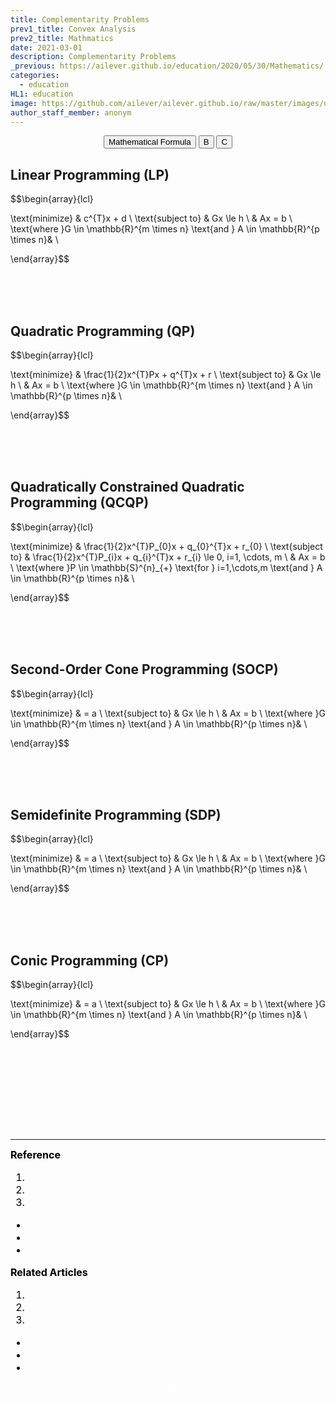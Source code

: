 ```yaml
---
title: Complementarity Problems
prev1_title: Convex Analysis
prev2_title: Mathmatics
date: 2021-03-01
description: Complementarity Problems
_previous: https://ailever.github.io/education/2020/05/30/Mathematics/
categories:
  - education
HL1: education
image: https://github.com/ailever/ailever.github.io/raw/master/images/unsplash/gray_Mathematics.png
author_staff_member: anonym
---
```


<!-- file name code
2021-03-01-_MATH-[]-en-[].md
-->

<!-- Top Block -->
<div align="center" class="top_btn_box">
  <button class="top_btn" type="button" onclick="location.href='https://en.wikipedia.org/wiki/Help:Displaying_a_formula'">Mathematical Formula</button>
  <button class="top_btn" type="button" onclick="location.href='#'">B</button>
  <button class="top_btn" type="button" onclick="location.href='#'">C</button>
</div>
<!-- Top Block -->

## Linear Programming (LP)
<div class="math-box">
$$\begin{array}{lcl}

\text{minimize} & c^{T}x + d \\
\text{subject to} & Gx \le h \\ 
                  & Ax = b \\ 
\text{where }G \in \mathbb{R}^{m \times n} \text{and } A \in \mathbb{R}^{p \times n}&  \\ 

\end{array}$$
</div>

<br><br><br>
## Quadratic Programming (QP)
<div class="math-box">
$$\begin{array}{lcl}

\text{minimize} & \frac{1}{2}x^{T}Px + q^{T}x + r \\
\text{subject to} & Gx \le h \\ 
                  & Ax = b \\ 
\text{where }G \in \mathbb{R}^{m \times n} \text{and } A \in \mathbb{R}^{p \times n}&  \\ 

\end{array}$$
</div>

<br><br><br>
## Quadratically Constrained Quadratic Programming (QCQP)
<div class="math-box">
$$\begin{array}{lcl}

\text{minimize} & \frac{1}{2}x^{T}P_{0}x + q_{0}^{T}x + r_{0} \\
\text{subject to} & \frac{1}{2}x^{T}P_{i}x + q_{i}^{T}x + r_{i} \le 0, i=1, \cdots, m \\ 
                  & Ax = b \\ 
\text{where }P \in \mathbb{S}^{n}_{+} \text{for } i=1,\cdots,m \text{and } A \in \mathbb{R}^{p \times n}&  \\ 

\end{array}$$
</div>

<br><br><br>
## Second-Order Cone Programming (SOCP)
<div class="math-box">
$$\begin{array}{lcl}

\text{minimize} & = a \\
\text{subject to} & Gx \le h \\ 
                  & Ax = b \\ 
\text{where }G \in \mathbb{R}^{m \times n} \text{and } A \in \mathbb{R}^{p \times n}&  \\ 

\end{array}$$
</div>

<br><br><br>
## Semidefinite Programming (SDP)
<div class="math-box">
$$\begin{array}{lcl}

\text{minimize} & = a \\
\text{subject to} & Gx \le h \\ 
                  & Ax = b \\ 
\text{where }G \in \mathbb{R}^{m \times n} \text{and } A \in \mathbb{R}^{p \times n}&  \\ 

\end{array}$$
</div>

<br><br><br>
## Conic Programming (CP)
<div class="math-box">
$$\begin{array}{lcl}

\text{minimize} & = a \\
\text{subject to} & Gx \le h \\ 
                  & Ax = b \\ 
\text{where }G \in \mathbb{R}^{m \times n} \text{and } A \in \mathbb{R}^{p \times n}&  \\ 

\end{array}$$
</div>


<!-- Content Block -->
<div align="left" style="font-size:medium;font-weight:normal;color:black;background-color:unset;">　<br><br></div>
<div align="left" style="font-size:medium;font-weight:normal;color:black;background-color:unset;">　<br><br></div>
<div align="left" style="font-size:medium;font-weight:normal;color:black;background-color:unset;">　<br><br></div>
<!-- Content Block -->

---

<!-- Reference Block -->
<div align="left" style="font-size:medium;font-weight:normal;color:black;background-color:unset;">
<b id='REF'>Reference</b>
<ol>
  <li><a href="#"></a></li>
  <li><a href="#"></a></li>
  <li><a href="#"></a></li>
</ol>
<ul>
  <li><a href="#"></a></li>
  <li><a href="#"></a></li>
  <li><a href="#"></a></li>
</ul>
</div>
<!-- Reference Block -->

<!-- Article Block -->
<div align="left" style="font-size:medium;font-weight:normal;color:black;background-color:unset;">
<b id='ART'>Related Articles</b>
<ol>
  <li><a href="#"></a></li>
  <li><a href="#"></a></li>
  <li><a href="#"></a></li>
</ol>
<ul>
  <li><a href="#"></a></li>
  <li><a href="#"></a></li>
  <li><a href="#"></a></li>
</ul>  
</div>
<!-- Article Block -->

<!-- Bottom Block -->
<div align="center" class="bottom_btn_box">
  <span class="bottom_btn"><a href="https://github.com/ailever/ailever.github.io/blob/master/_posts/education/2021-03-01-_MATH-ca-en-complementarity-problems.md" target="_blank" style="color:white">Edit</a></span>
</div>
<!-- Bottom Block -->

<!-- Notice
# Mathematical Expression
- outline : $  $
- inline  : $$  $$

# Default Div Tag
- align : left, right, center
- font-size : xx-small, x-small, small, medium, large, x-large, xx-large
- font-weight : normal, bold
- color : red, orange, yellow, green, cyan, blue, purple, pink, white, gray, brown
- background-color : red, orange, yellow, green, cyan, blue, purple, pink, white, gray, brown

# Html Ref
- color code : https://htmlcolorcodes.com/
- tags : https://www.w3schools.com/tags/default.asp
- attributes : https://www.w3schools.com/tags/ref_attributes.asp
Notice -->

